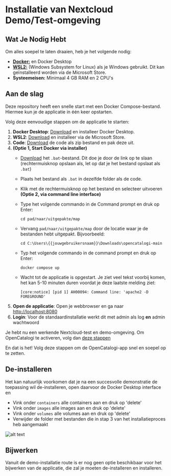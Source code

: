 # Installatie van Nextcloud Demo/Test-omgeving

## Wat Je Nodig Hebt

Om alles soepel te laten draaien, heb je het volgende nodig:

* [**Docker:**](https://www.docker.com/products/docker-desktop/) en Docker Desktop
* [**WSL2:**](https://learn.microsoft.com/en-us/windows/wsl/install) (Windows Subsystem for Linux) als je Windows gebruikt. Dit kan geïnstalleerd worden via de Microsoft Store.
* **Systeemeisen:** Minimaal 4 GB RAM en 2 CPU's

## Aan de slag

Deze repository heeft een snelle start met een Docker Compose-bestand. Hiermee kun je de applicatie in één keer opstarten.

Volg deze eenvoudige stappen om de applicatie te starten:

1. **Docker Desktop**: [Download](https://www.docker.com/products/docker-desktop/) en installeer Docker Desktop.
2. **WSL2**: [Download](https://learn.microsoft.com/en-us/windows/wsl/install) en installeer via de Microsoft Store.
3. **Code**: [Download](https://github.com/ConductionNL/opencatalogi/archive/refs/heads/master.zip) de code als zip bestand en pak deze uit.
4. **(Optie 1, Start Docker via installer)**
   * [Download](https://raw.githubusercontent.com/OpenCatalogi/.github/main/docs/assets/Start-docker.bat) het `.bat`-bestand. Dit doe je door de link op te slaan (rechtermuisknop opslaan als, let op dat je het bestand opslaat als `.bat`)
   * Plaats het bestand als `.bat` in dezelfde folder als de code.
   * Klik met de rechtermuisknop op het bestand en selecteer uitvoeren **(Optie 2, via command line interface)**
   *   Type het volgende commando in de Command prompt en druk op Enter:

       `cd pad/naar/uitgepakte/map`
   *   Vervang `pad/naar/uitgepakte/map` door de locatie waar je de bestanden hebt uitgepakt. Bijvoorbeeld:

       `cd C:\Users\{{jouwgebruikersnaam}}\Downloads\opencatalogi-main`
   *   Typ het volgende commando in de command prompt en druk op Enter:

       `docker compose up`
   *   Wacht tot de applicatie is opgestart. Je ziet veel tekst voorbij komen, het kan 5-10 minuten duren voordat je deze laatste melding ziet:

       `[core:notice] [pid 1] AH00094: Command line: 'apache2 -D FOREGROUND'`
5. **Open de applicatie**: Open je webbrowser en ga naar [http://localhost:8080](http://localhost:8080)
6. **Login**: Voor de standaardinstallatie werkt dit met admin als log **en** admin wachtwoord

Je hebt nu een werkende Nextcloud-test en demo-omgeving. Om OpenCatalogi te activeren, volg dan [deze stappen](de-opencatalogi-app-toevoegen-aan-nextcloud.md)

En dat is het! Volg deze stappen om de OpenCatalogi-app snel en soepel op te zetten.

## De-installeren

Het kan natuurlijk voorkomen dat je na een succesvolle demonstratie de toepassing wil de-installeren, open daarvoor de Docker Desktop interface en

* Vink onder `containers` alle containers aan en druk op 'delete'
* Vink onder `images` alle images aan en druk op 'delete'
* Vink onder `volumes` alle volumes aan en druk op 'delete'
* Verwijder de folder met bestanden die in stap 3 van het installatieproces heb aangemaakt

![alt text](docker\_desktop.png)

## Bijwerken

Vanuit de demo-installatie route is er nog geen optie beschikbaar voor het bijwerken van de applicatie, die zal je moeten de-installeren en installeren.
